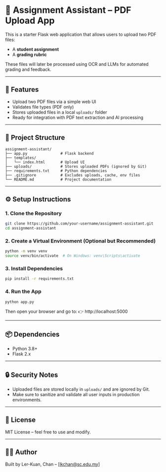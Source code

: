 # 📝 Assignment Assistant – PDF Upload App

This is a starter Flask web application that allows users to upload two PDF files:
- A **student assignment**
- A **grading rubric**

These files will later be processed using OCR and LLMs for automated grading and feedback.

---

## 🚀 Features
- Upload two PDF files via a simple web UI
- Validates file types (PDF only)
- Stores uploaded files in a local `uploads/` folder
- Ready for integration with PDF text extraction and AI processing

---

## 📁 Project Structure
```
assignment-assistant/
├── app.py               # Flask backend
├── templates/
│   └── index.html       # Upload UI
├── uploads/             # Stores uploaded PDFs (ignored by Git)
├── requirements.txt     # Python dependencies
├── .gitignore           # Excludes uploads, cache, env files
└── README.md            # Project documentation
```

---

## ⚙️ Setup Instructions

### 1. Clone the Repository
```bash
git clone https://github.com/your-username/assignment-assistant.git
cd assignment-assistant
```

### 2. Create a Virtual Environment (Optional but Recommended)
```bash
python -m venv venv
source venv/bin/activate  # On Windows: venv\Scripts\activate
```

### 3. Install Dependencies
```bash
pip install -r requirements.txt
```

### 4. Run the App
```bash
python app.py
```

Then open your browser and go to:
👉 http://localhost:5000

---

## 📦 Dependencies
- Python 3.8+
- Flask 2.x

---

## 🔒 Security Notes
- Uploaded files are stored locally in `uploads/` and are ignored by Git.
- Make sure to sanitize and validate all user inputs in production environments.

---

## 📄 License
MIT License – feel free to use and modify.

---

## 🙋‍♂️ Author
Built by Ler-Kuan, Chan – [lkchan@sc.edu.my]